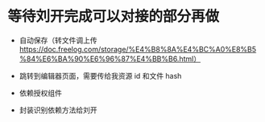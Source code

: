 # 等待刘开完成可以对接的部分再做

- 自动保存（转文件调上传 https://doc.freelog.com/storage/%E4%B8%8A%E4%BC%A0%E8%B5%84%E6%BA%90%E6%96%87%E4%BB%B6.html）

- 跳转到编辑器页面，需要传给我资源 id 和文件 hash

- 依赖授权组件

- 封装识别依赖方法给刘开
